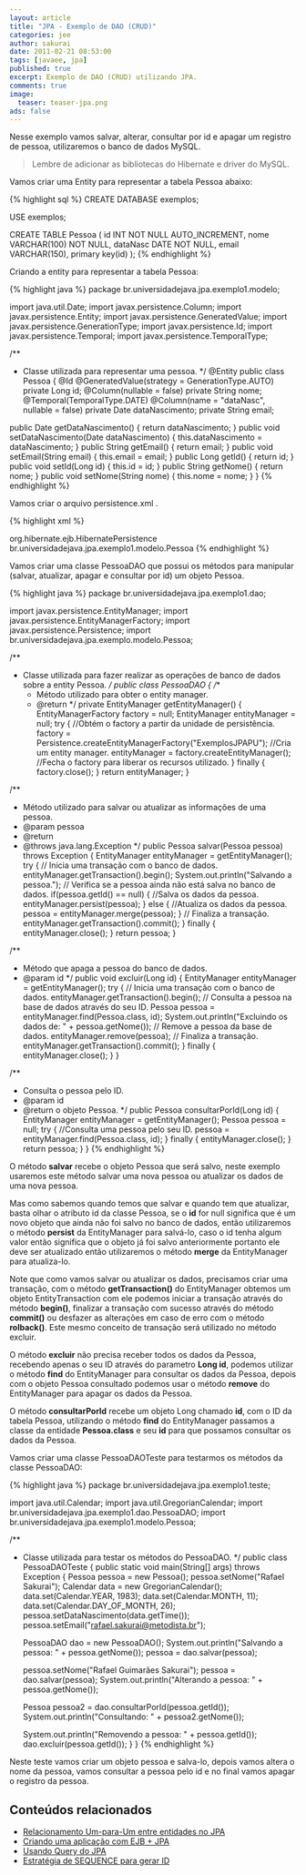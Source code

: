```yaml
---
layout: article
title: "JPA - Exemplo de DAO (CRUD)"
categories: jee
author: sakurai
date: 2011-02-21 08:53:00
tags: [javaee, jpa]
published: true
excerpt: Exemplo de DAO (CRUD) utilizando JPA.
comments: true
image:
  teaser: teaser-jpa.png
ads: false
---
```


Nesse exemplo vamos salvar, alterar, consultar por id e apagar um registro de pessoa, utilizaremos o banco de dados MySQL.

> Lembre de adicionar as bibliotecas do Hibernate e driver do MySQL.

Vamos criar uma Entity para representar a tabela Pessoa abaixo:

{% highlight sql %}
CREATE DATABASE exemplos;

USE exemplos;

CREATE TABLE Pessoa (
  id INT NOT NULL AUTO_INCREMENT,
  nome VARCHAR(100) NOT NULL,
  dataNasc DATE NOT NULL,
  email VARCHAR(150),
  primary key(id)
);
{% endhighlight %}

Criando a entity para representar a tabela Pessoa:

{% highlight java %}
package br.universidadejava.jpa.exemplo1.modelo;

import java.util.Date;
import javax.persistence.Column;
import javax.persistence.Entity;
import javax.persistence.GeneratedValue;
import javax.persistence.GenerationType;
import javax.persistence.Id;
import javax.persistence.Temporal;
import javax.persistence.TemporalType;

/**
 * Classe utilizada para representar uma pessoa.
 */
@Entity
public class Pessoa {
  @Id
  @GeneratedValue(strategy = GenerationType.AUTO)
  private Long id;
  @Column(nullable = false)
  private String nome;
  @Temporal(TemporalType.DATE)
  @Column(name = "dataNasc", nullable = false)
  private Date dataNascimento;
  private String email;

  public Date getDataNascimento() {
    return dataNascimento;
  }
  public void setDataNascimento(Date dataNascimento) {
    this.dataNascimento = dataNascimento;
  }
  public String getEmail() {
    return email;
  }
  public void setEmail(String email) {
    this.email = email;
  }
  public Long getId() {
    return id;
  }
  public void setId(Long id) {
    this.id = id;
  }
  public String getNome() {
    return nome;
  }
  public void setNome(String nome) {
    this.nome = nome;
  }
}
{% endhighlight %}

Vamos criar o arquivo persistence.xml .

{% highlight xml %}
<?xml version="1.0" encoding="UTF-8"?>
<persistence version="1.0" xmlns="http://java.sun.com/xml/ns/persistence"
  xmlns:xsi="http://www.w3.org/2001/XMLSchema-instance"
  xsi:schemaLocation="http://java.sun.com/xml/ns/persistence http://java.sun.com/xml/ns/persistence/persistence_1_0.xsd">
  <persistence-unit name="ExemplosJPAPU" transaction-type="RESOURCE_LOCAL">
    <provider>org.hibernate.ejb.HibernatePersistence</provider>
    <class>br.universidadejava.jpa.exemplo1.modelo.Pessoa</class>
    <properties>
      <property name="hibernate.connection.username" value="usuario"/>
      <property name="hibernate.connection.password" value="senha"/>
      <property name="hibernate.connection.driver_class" value="com.mysql.jdbc.Driver"/>
      <property name="hibernate.connection.url" value="jdbc:mysql://localhost:3306/exemplos"/>
      <property name="hibernate.cache.provider_class" value="org.hibernate.cache.NoCacheProvider"/>
    </properties>
  </persistence-unit>
</persistence>
{% endhighlight %}

Vamos criar uma classe PessoaDAO que possui os métodos para manipular (salvar, atualizar, apagar e consultar por id) um objeto Pessoa.

{% highlight java %}
package br.universidadejava.jpa.exemplo1.dao;

import javax.persistence.EntityManager;
import javax.persistence.EntityManagerFactory;
import javax.persistence.Persistence;
import br.universidadejava.jpa.exemplo.modelo.Pessoa;

/**
 * Classe utilizada para fazer realizar as operações de banco de dados sobre a entity Pessoa.
 */
public class PessoaDAO {
  /**
   * Método utilizado para obter o entity manager.
   * @return
   */
  private EntityManager getEntityManager() {
    EntityManagerFactory factory = null;
    EntityManager entityManager = null;
    try {
      //Obtém o factory a partir da unidade de persistência.
      factory = Persistence.createEntityManagerFactory("ExemplosJPAPU");
      //Cria um entity manager.
      entityManager = factory.createEntityManager();
      //Fecha o factory para liberar os recursos utilizado.
    } finally {
      factory.close();
    }
    return entityManager;
  }

  /**
   * Método utilizado para salvar ou atualizar as informações de uma pessoa.
   * @param pessoa
   * @return
   * @throws java.lang.Exception
   */
  public Pessoa salvar(Pessoa pessoa) throws Exception {
    EntityManager entityManager = getEntityManager();
    try {
      // Inicia uma transação com o banco de dados.
      entityManager.getTransaction().begin();
      System.out.println("Salvando a pessoa.");
      // Verifica se a pessoa ainda não está salva no banco de dados.
      if(pessoa.getId() == null) {
        //Salva os dados da pessoa.
        entityManager.persist(pessoa);
      } else {
        //Atualiza os dados da pessoa.
        pessoa = entityManager.merge(pessoa);
      }
      // Finaliza a transação.
      entityManager.getTransaction().commit();
    } finally {
      entityManager.close();
    }
    return pessoa;
  }

  /**
   * Método que apaga a pessoa do banco de dados.
   * @param id
   */
  public void excluir(Long id) {
    EntityManager entityManager = getEntityManager();
    try {
      // Inicia uma transação com o banco de dados.
      entityManager.getTransaction().begin();
      // Consulta a pessoa na base de dados através do seu ID.
      Pessoa pessoa = entityManager.find(Pessoa.class, id);
      System.out.println("Excluindo os dados de: " + pessoa.getNome());
      // Remove a pessoa da base de dados.
      entityManager.remove(pessoa);
      // Finaliza a transação.
      entityManager.getTransaction().commit();
    } finally {
      entityManager.close();
    }
  }

  /**
   * Consulta o pessoa pelo ID.
   * @param id
   * @return o objeto Pessoa.
   */
  public Pessoa consultarPorId(Long id) {
    EntityManager entityManager = getEntityManager();
    Pessoa pessoa = null;
    try {
      //Consulta uma pessoa pelo seu ID.
      pessoa = entityManager.find(Pessoa.class, id);
    } finally {
      entityManager.close();
    }
    return pessoa;
  }
}
{% endhighlight %}

O método **salvar** recebe o objeto Pessoa que será salvo, neste exemplo usaremos este método salvar uma nova pessoa ou atualizar os dados de uma nova pessoa.

Mas como sabemos quando temos que salvar e quando tem que atualizar, basta olhar o atributo id da classe Pessoa, se o **id** for null significa que é um novo objeto que ainda não foi salvo no banco de dados, então utilizaremos o método **persist** da EntityManager para salvá-lo, caso o id tenha algum valor então significa que o objeto já foi salvo anteriormente portanto ele deve ser atualizado então utilizaremos o método **merge** da EntityManager para atualiza-lo.

Note que como vamos salvar ou atualizar os dados, precisamos criar uma transação, com o método **getTransaction()** do EntityManager obtemos um objeto EntityTransaction com ele podemos iniciar a transação através do método **begin()**, finalizar a transação com sucesso através do método **commit()** ou desfazer as alterações em caso de erro com o método **rolback()**. Este mesmo conceito de transação será utilizado no método excluir.

O método **excluir** não precisa receber todos os dados da Pessoa, recebendo apenas o seu ID através do parametro **Long id**, podemos utilizar o método **find** do EntityManager para consultar os dados da Pessoa, depois com o objeto Pessoa consultado podemos usar o método **remove** do EntityManager para apagar os dados da Pessoa.

O método **consultarPorId** recebe um objeto Long chamado **id**, com o ID da tabela Pessoa, utilizando o método **find** do EntityManager passamos a classe da entidade **Pessoa.class** e seu **id** para que possamos consultar os dados da Pessoa.

Vamos criar uma classe PessoaDAOTeste para testarmos os métodos da classe PessoaDAO:

{% highlight java %}
package br.universidadejava.jpa.exemplo1.teste;

import java.util.Calendar;
import java.util.GregorianCalendar;
import br.universidadejava.jpa.exemplo1.dao.PessoaDAO;
import br.universidadejava.jpa.exemplo1.modelo.Pessoa;

/**
 * Classe utilizada para testar os métodos do PessoaDAO.
 */
public class PessoaDAOTeste {
  public static void main(String[] args) throws Exception {
    Pessoa pessoa = new Pessoa();
    pessoa.setNome("Rafael Sakurai");
    Calendar data = new GregorianCalendar();
    data.set(Calendar.YEAR, 1983);
    data.set(Calendar.MONTH, 11);
    data.set(Calendar.DAY_OF_MONTH, 26);
    pessoa.setDataNascimento(data.getTime());
    pessoa.setEmail("rafael.sakurai@metodista.br");

    PessoaDAO dao = new PessoaDAO();
    System.out.println("Salvando a pessoa: " + pessoa.getNome());
    pessoa = dao.salvar(pessoa);

    pessoa.setNome("Rafael Guimarães Sakurai");
    pessoa = dao.salvar(pessoa);
    System.out.println("Alterando a pessoa: " + pessoa.getNome());

    Pessoa pessoa2 = dao.consultarPorId(pessoa.getId());
    System.out.println("Consultando: " + pessoa2.getNome());

    System.out.println("Removendo a pessoa: " + pessoa.getId());
    dao.excluir(pessoa.getId());
  }
}
{% endhighlight %}

Neste teste vamos criar um objeto pessoa e salva-lo, depois vamos altera o nome da pessoa, vamos consultar a pessoa pelo id e no final vamos apagar o registro da pessoa.


## Conteúdos relacionados

- [Relacionamento Um-para-Um entre entidades no JPA](http://www.universidadejava.com.br/jee/jpa-onetoone/)
- [Criando uma aplicação com EJB + JPA](http://www.universidadejava.com.br/jee/criando-aplicacao-ejb-jpa/)
- [Usando Query do JPA](http://www.universidadejava.com.br/jee/jpa-query/)
- [Estratégia de SEQUENCE para gerar ID](http://www.universidadejava.com.br/jee/jpa-sequence/)